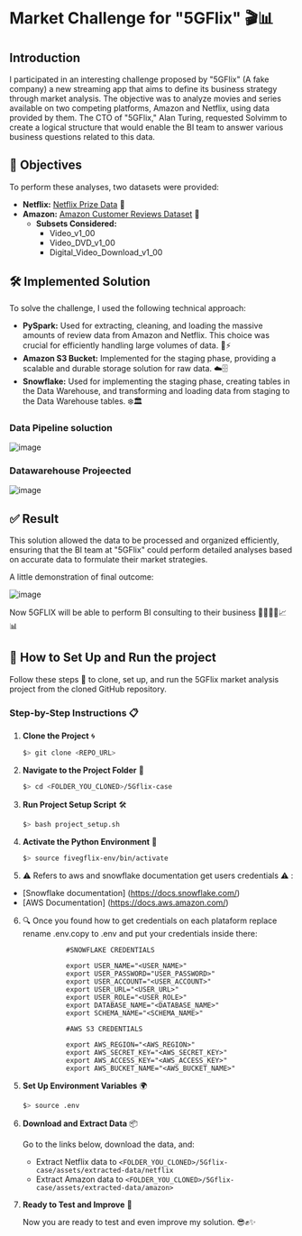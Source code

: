 # Market Challenge for "5GFlix" 🎬📊

## Introduction

I participated in an interesting challenge proposed by "5GFlix" (A fake company) a new streaming app that aims to define its business strategy through market analysis. The objective was to analyze movies and series available on two competing platforms, Amazon and Netflix, using data provided by them. The CTO of "5GFlix," Alan Turing, requested Solvimm to create a logical structure that would enable the BI team to answer various business questions related to this data.

## 🎯 Objectives

To perform these analyses, two datasets were provided:

- **Netflix:** [Netflix Prize Data](https://www.kaggle.com/netflix-inc/netflix-prize-data) 🎥
- **Amazon:** [Amazon Customer Reviews Dataset](https://www.kaggle.com/datasets/cynthiarempel/amazon-us-customer-reviews-dataset) 🛒
  - **Subsets Considered:**
    - Video_v1_00
    - Video_DVD_v1_00
    - Digital_Video_Download_v1_00
      
## 🛠️ Implemented Solution

To solve the challenge, I used the following technical approach:

- **PySpark:** Used for extracting, cleaning, and loading the massive amounts of review data from Amazon and Netflix. This choice was crucial for efficiently handling large volumes of data. 🐍⚡
- **Amazon S3 Bucket:** Implemented for the staging phase, providing a scalable and durable storage solution for raw data. ☁️🗄️
- **Snowflake:** Used for implementing the staging phase, creating tables in the Data Warehouse, and transforming and loading data from staging to the Data Warehouse tables. ❄️🏛️

### Data Pipeline soluction
![image](https://github.com/lucasvittal2/5Gflix-case/assets/62555057/fdd99ab0-4933-4824-9a79-7d122331c17d)


### Datawarehouse Projeected
![image](https://github.com/lucasvittal2/5Gflix-case/assets/62555057/ee772aba-c6a7-4351-a477-74572594524a)


## ✅ Result

This solution allowed the data to be processed and organized efficiently, ensuring that the BI team at "5GFlix" could perform detailed analyses based on accurate data to formulate their market strategies.

A little demonstration of final outcome:

![image](https://github.com/lucasvittal2/5Gflix-case/assets/62555057/b1fdc810-b9f6-44c4-91d7-3e00c5cc3601)

Now 5GFLIX will be able to perform BI consulting to their business 👨‍💼👩‍💼📈📊


## 🚀 How to Set Up and Run the project

Follow these steps 📝 to clone, set up, and run the 5GFlix market analysis project from the cloned GitHub repository.

### Step-by-Step Instructions 📋

1. **Clone the Project** 🌀

   ```bash
   $> git clone <REPO_URL>
   ```

2. **Navigate to the Project Folder** 📁

   ```bash
   $> cd <FOLDER_YOU_CLONED>/5Gflix-case
   ```

3. **Run Project Setup Script** 🛠️

   ```bash
   $> bash project_setup.sh
   ```

4. **Activate the Python Environment** 🐍

   ```bash
   $> source fivegflix-env/bin/activate
   ```
5.  ⚠️ Refers to aws and snowflake documentation get users credentials ⚠️ :
   - [Snowflake documentation] (https://docs.snowflake.com/)
   - [AWS Documentation] (https://docs.aws.amazon.com/)
     
6. 🔍 Once you found how to get credentials on each plataform replace rename .env.copy to .env and put your credentials inside there:
   
```
              #SNOWFLAKE CREDENTIALS
              
              export USER_NAME="<USER_NAME>"
              export USER_PASSWORD="USER_PASSWORD>"
              export USER_ACCOUNT="<USER_ACCOUNT>"
              export USER_URL="<USER_URL>"
              export USER_ROLE="<USER_ROLE>"
              export DATABASE_NAME="<DATABASE_NAME>"
              export SCHEMA_NAME="<SCHEMA_NAME>"
              
              #AWS S3 CREDENTIALS
              
              export AWS_REGION="<AWS_REGION>"
              export AWS_SECRET_KEY="<AWS_SECRET_KEY>"
              export AWS_ACCESS_KEY="<AWS_ACCESS_KEY>"
              export AWS_BUCKET_NAME="<AWS_BUCKET_NAME>"
```
5. **Set Up Environment Variables** 🌍

   ```bash
   $> source .env
   ```

6. **Download and Extract Data** 📦
   
   Go to the links below, download the data, and:
   - Extract Netflix data to `<FOLDER_YOU_CLONED>/5Gflix-case/assets/extracted-data/netflix`
   - Extract Amazon data to `<FOLDER_YOU_CLONED>/5Gflix-case/assets/extracted-data/amazon>`

7. **Ready to Test and Improve** 🚀

   Now you are ready to test and even improve my solution. 😎✊✨



